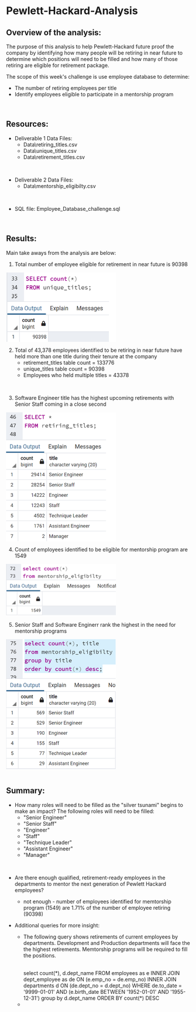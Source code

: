 # Pewlett-Hackard-Analysis

## Overview of the analysis:
The purpose of this analysis to help Pewlett-Hackard future proof the company by identifying how many people will be retiring in near future to determine which positions will need to be filled and how many of those retiring are eligible for retirement package.
</br>

The scope of this week's challenge is use employee database to determine:
- The number of retiring employees per title
- Identify employees eligible to participate in a mentorship program
</br>

## Resources:
- Deliverable 1 Data Files: 
    - Data\retiring_titles.csv
    - Data\unique_titles.csv
    - Data\retirement_titles.csv
    
</br>

- Deliverable 2 Data Files:
    -  Data\mentorship_eligibilty.csv
</br>
 
- SQL file: Employee_Database_challenge.sql
</br>

## Results:
Main take aways from the analysis are below:
1) Total number of employee eligible for retirement in near future is 90398
<img src="Images\retiring_employee_count.png" width=300 align=center>
</br>

2) Total of 43,378 employees identified to be retiring in near future have held more than one title during their tenure at the company
    - retirement_titles table count = 133776
    - unique_titles table count = 90398
    - Employees who held multiple titles = 43378
</br>

3) Software Engineer title has the highest upcoming retirements with Senior Staff coming in a close second
<img src="Images\Total_retirements_by_titles.png" width=300 align=center>
</br>

4) Count of employees identified to be eligible for mentorship program are 1549
<img src="Images\mentorship_eligibility.png" width=300 align=center>
</br>


5) Senior Staff and Software Enginerr rank the highest in the need for mentorship programs
<img src="Images\mentorship_eligibility_by_title.png" width=300 align=center>
</br>

</br>

## Summary:
- How many roles will need to be filled as the "silver tsunami" begins to make an impact?
The following roles will need to be filled:
  - "Senior Engineer"
  - "Senior Staff"
  - "Engineer"
  - "Staff"
  - "Technique Leader"
  - "Assistant Engineer"
  - "Manager"
  
</br>

- Are there enough qualified, retirement-ready employees in the departments to mentor the next generation of Pewlett Hackard employees?
  - not enough - number of employees identified for memtorship program (1549) are 1.71% of the number of employee retiring (90398)

- Additional queries for more insight:
    - The following query shows retirements of current employees by departments. Development and Production departments will face the the highest retirements. Memtorship programs will be required to fill the positions.

        </br>
        select count(*), d.dept_name
        FROM employees as e
        INNER JOIN dept_employee as de
        ON (e.emp_no = de.emp_no)
        INNER JOIN departments d
        ON (de.dept_no = d.dept_no)
        WHERE de.to_date = '9999-01-01'
        AND (e.birth_date BETWEEN '1952-01-01' AND '1955-12-31')
        group by d.dept_name
        ORDER BY count(*) DESC
        </br>

    - 
